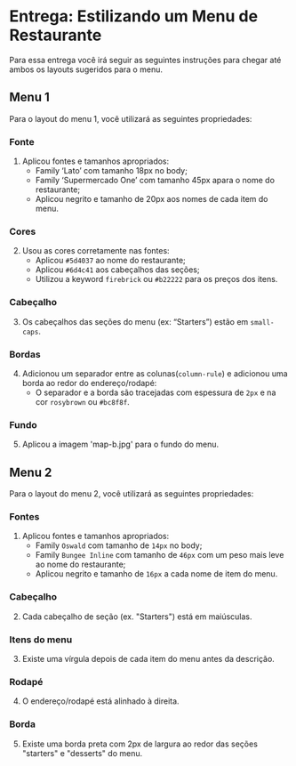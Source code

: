# Entrega: Estilizando um Menu de Restaurante

Para essa entrega você irá seguir as seguintes instruções para chegar até ambos os layouts sugeridos para o menu.

## Menu 1

Para o layout do menu 1, você utilizará as seguintes propriedades:

### Fonte

1. Aplicou fontes e tamanhos apropriados:
    - Family ‘Lato’ com tamanho 18px no body; 
    - Family ‘Supermercado One’ com tamanho 45px apara o nome do restaurante; 
    - Aplicou negrito e tamanho de 20px aos nomes de cada item do menu. 

### Cores

2. Usou as cores corretamente nas fontes:
    - Aplicou `#5d4037` ao nome do restaurante; 
    - Aplicou `#6d4c41` aos cabeçalhos das seções; 
    - Utilizou a keyword `firebrick` ou `#b22222` para os preços dos itens.

### Cabeçalho

3. Os cabeçalhos das seções do menu (ex: “Starters”) estão em `small-caps`. 

### Bordas

4. Adicionou um separador entre as colunas(`column-rule`) e adicionou uma borda ao redor do endereço/rodapé: 
    - O separador e a borda são tracejadas com espessura de `2px` e na cor `rosybrown` ou `#bc8f8f`.

### Fundo

5. Aplicou a imagem 'map-b.jpg' para o fundo do menu. 

## Menu 2

Para o layout do menu 2, você utilizará as seguintes propriedades:

### Fontes

1. Aplicou fontes e tamanhos apropriados:
    - Family `Oswald` com tamanho de `14px` no body;
    - Family `Bungee Inline` com tamanho de `46px` com um peso mais leve ao nome do restaurante;
    - Aplicou negrito e tamanho de `16px` a cada nome de item do menu.

### Cabeçalho

2. Cada cabeçalho de seção (ex. "Starters") está em maiúsculas.

### Itens do menu

3. Existe uma vírgula depois de cada item do menu antes da descrição.

### Rodapé

4. O endereço/rodapé está alinhado à direita.

### Borda

5. Existe uma borda preta com 2px de largura ao redor das seções "starters" e "desserts" do menu.

